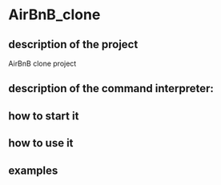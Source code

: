 # AirBnB_clone

## description of the project

AirBnB clone project

## description of the command interpreter:

## how to start it

## how to use it

## examples
